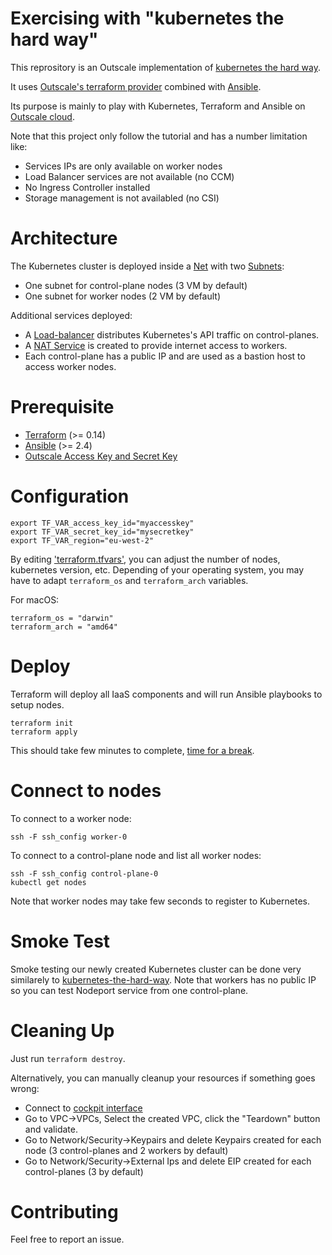# Exercising with "kubernetes the hard way"

This reprository is an Outscale implementation of [kubernetes the hard way](https://github.com/kelseyhightower/kubernetes-the-hard-way).

It uses [Outscale's terraform provider](https://registry.terraform.io/providers/outscale-dev/outscale/latest/docs) combined with [Ansible](https://www.ansible.com/).

Its purpose is mainly to play with Kubernetes, Terraform and Ansible on [Outscale cloud](http://www.outscale.com/).

Note that this project only follow the tutorial and has a number limitation like:
- Services IPs are only available on worker nodes
- Load Balancer services are not available (no CCM)
- No Ingress Controller installed
- Storage management is not availabled (no CSI)

# Architecture

The Kubernetes cluster is deployed inside a [Net](https://wiki.outscale.net/display/EN/About+VPCs) with two [Subnets](https://wiki.outscale.net/display/EN/Getting+Information+About+Your+Subnets):
- One subnet for control-plane nodes (3 VM by default)
- One subnet for worker nodes (2 VM by default)

Additional services deployed:
- A [Load-balancer](https://wiki.outscale.net/display/EN/About+Load+Balancers) distributes Kubernetes's API traffic on control-planes.
- A [NAT Service](https://wiki.outscale.net/display/EN/About+NAT+Gateways) is created to provide internet access to workers.
- Each control-plane has a public IP and are used as a bastion host to access worker nodes.

# Prerequisite

- [Terraform](https://www.terraform.io/) (>= 0.14)
- [Ansible](https://www.ansible.com/) (>= 2.4)
- [Outscale Access Key and Secret Key](https://wiki.outscale.net/display/EN/Creating+an+Access+Key)

# Configuration

```
export TF_VAR_access_key_id="myaccesskey"
export TF_VAR_secret_key_id="mysecretkey"
export TF_VAR_region="eu-west-2"
```

By editing ['terraform.tfvars'](terraform.tfvars), you can adjust the number of nodes, kubernetes version, etc.
Depending of your operating system, you may have to adapt `terraform_os` and `terraform_arch` variables.

For macOS:
```
terraform_os = "darwin"
terraform_arch = "amd64"
```

# Deploy

Terraform will deploy all IaaS components and will run Ansible playbooks to setup nodes.

```
terraform init
terraform apply
```

This should take few minutes to complete, [time for a break](https://xkcd.com/303/).

# Connect to nodes

To connect to a worker node:
```
ssh -F ssh_config worker-0
```

To connect to a control-plane node and list all worker nodes:
```
ssh -F ssh_config control-plane-0
kubectl get nodes
```

Note that worker nodes may take few seconds to register to Kubernetes.

# Smoke Test

Smoke testing our newly created Kubernetes cluster can be done very similarely to [kubernetes-the-hard-way](https://github.com/kelseyhightower/kubernetes-the-hard-way/blob/master/docs/13-smoke-test.md).
Note that workers has no public IP so you can test Nodeport service from one control-plane.

# Cleaning Up

Just run `terraform destroy`.

Alternatively, you can manually cleanup your resources if something goes wrong:
- Connect to [cockpit interface](https://cockpit.outscale.com/)
- Go to VPC->VPCs, Select the created VPC, click the "Teardown" button and validate.
- Go to Network/Security->Keypairs and delete Keypairs created for each node (3 control-planes and 2 workers by default)
- Go to Network/Security->External Ips and delete EIP created for each control-planes (3 by default)

# Contributing

Feel free to report an issue.
